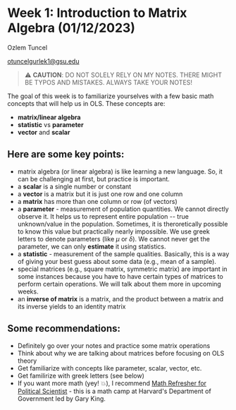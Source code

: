 # Week 1: Introduction to Matrix Algebra (01/12/2023)
Ozlem Tuncel 

otuncelgurlek1@gsu.edu

> :warning: **CAUTION**: DO NOT SOLELY RELY ON MY NOTES. THERE MIGHT BE TYPOS AND MISTAKES. ALWAYS TAKE YOUR NOTES!

The goal of this week is to familiarize yourselves with a few basic math concepts that will help us in OLS. These concepts are:
- **matrix/linear algebra**
- **statistic** vs **parameter**
- **vector** and **scalar** 

## Here are some key points:
- matrix algebra (or linear algebra) is like learning a new language. So, it can be challenging at first, but practice is important.  
- a **scalar** is a single number or constant
- a **vector** is a matrix but it is just one row and one column
- a **matrix** has more than one column or row (of vectors)
- a **parameter** - measurement of population quantities. We cannot directly observe it. It helps us to represent entire population -- true unknown/value in the population. Sometimes, it is theroretically possible to know this value but practically nearly impossible. We use greek letters to denote parameters (like $\mu$ or $\delta$). We cannot never get the parameter, we can only **estimate** it using statistics.  
- a **statistic** - measurement of the sample qualities. Basically, this is a way of giving your best guess about some data (e.g., mean of a sample). 
- special matrices (e.g., square matrix, symmetric matrix) are important in some instances because you have to have certain types of matrices to perform certain operations. We will talk about them more in upcoming weeks.
- an **inverse of matrix** is a matrix, and the product between a matrix and its inverse yields to an identity matrix

## Some recommendations: 
- Definitely go over your notes and practice some matrix operations 
- Think about why we are talking about matrices before focusing on OLS theory
- Get familiarize with concepts like parameter, scalar, vector, etc. 
- Get familirize with greek letters (see below)
- If you want more math (yey! :boom:), I recommend [Math Refresher for Political Scientist](https://projects.iq.harvard.edu/prefresher/material) - this is a math camp at Harvard's Department of Government led by Gary King.
